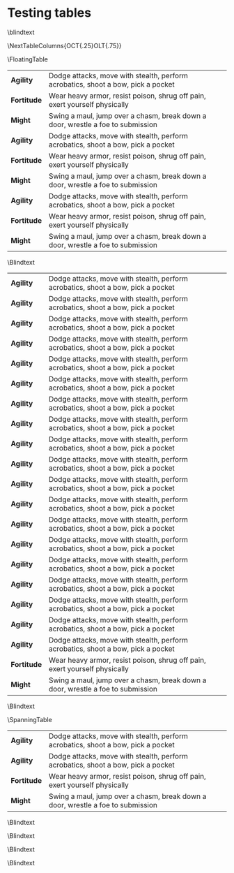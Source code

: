 # Testing tables

\blindtext

\NextTableColumns{OCT{.25}OLT{.75}}

\FloatingTable

|||
|---------|-----------------|
| **Agility** | Dodge attacks, move with stealth, perform acrobatics, shoot a bow, pick a pocket |
| **Fortitude** | Wear heavy armor, resist poison, shrug off pain, exert yourself physically |
| **Might** | Swing a maul, jump over a chasm, break down a door, wrestle a foe to submission |
| **Agility** | Dodge attacks, move with stealth, perform acrobatics, shoot a bow, pick a pocket |
| **Fortitude** | Wear heavy armor, resist poison, shrug off pain, exert yourself physically |
| **Might** | Swing a maul, jump over a chasm, break down a door, wrestle a foe to submission |
| **Agility** | Dodge attacks, move with stealth, perform acrobatics, shoot a bow, pick a pocket |
| **Fortitude** | Wear heavy armor, resist poison, shrug off pain, exert yourself physically |
| **Might** | Swing a maul, jump over a chasm, break down a door, wrestle a foe to submission |

\Blindtext

|||
|---------|-----------------|
| **Agility** | Dodge attacks, move with stealth, perform acrobatics, shoot a bow, pick a pocket |
| **Agility** | Dodge attacks, move with stealth, perform acrobatics, shoot a bow, pick a pocket |
| **Agility** | Dodge attacks, move with stealth, perform acrobatics, shoot a bow, pick a pocket |
| **Agility** | Dodge attacks, move with stealth, perform acrobatics, shoot a bow, pick a pocket |
| **Agility** | Dodge attacks, move with stealth, perform acrobatics, shoot a bow, pick a pocket |
| **Agility** | Dodge attacks, move with stealth, perform acrobatics, shoot a bow, pick a pocket |
| **Agility** | Dodge attacks, move with stealth, perform acrobatics, shoot a bow, pick a pocket |
| **Agility** | Dodge attacks, move with stealth, perform acrobatics, shoot a bow, pick a pocket |
| **Agility** | Dodge attacks, move with stealth, perform acrobatics, shoot a bow, pick a pocket |
| **Agility** | Dodge attacks, move with stealth, perform acrobatics, shoot a bow, pick a pocket |
| **Agility** | Dodge attacks, move with stealth, perform acrobatics, shoot a bow, pick a pocket |
| **Agility** | Dodge attacks, move with stealth, perform acrobatics, shoot a bow, pick a pocket |
| **Agility** | Dodge attacks, move with stealth, perform acrobatics, shoot a bow, pick a pocket |
| **Agility** | Dodge attacks, move with stealth, perform acrobatics, shoot a bow, pick a pocket |
| **Agility** | Dodge attacks, move with stealth, perform acrobatics, shoot a bow, pick a pocket |
| **Agility** | Dodge attacks, move with stealth, perform acrobatics, shoot a bow, pick a pocket |
| **Agility** | Dodge attacks, move with stealth, perform acrobatics, shoot a bow, pick a pocket |
| **Agility** | Dodge attacks, move with stealth, perform acrobatics, shoot a bow, pick a pocket |
| **Agility** | Dodge attacks, move with stealth, perform acrobatics, shoot a bow, pick a pocket |
| **Fortitude** | Wear heavy armor, resist poison, shrug off pain, exert yourself physically |
| **Might** | Swing a maul, jump over a chasm, break down a door, wrestle a foe to submission |

\Blindtext

\SpanningTable

|||
|---------|-----------------|
| **Agility** | Dodge attacks, move with stealth, perform acrobatics, shoot a bow, pick a pocket |
| **Agility** | Dodge attacks, move with stealth, perform acrobatics, shoot a bow, pick a pocket |
| **Fortitude** | Wear heavy armor, resist poison, shrug off pain, exert yourself physically |
| **Might** | Swing a maul, jump over a chasm, break down a door, wrestle a foe to submission |

\Blindtext

\Blindtext

\Blindtext

\Blindtext

